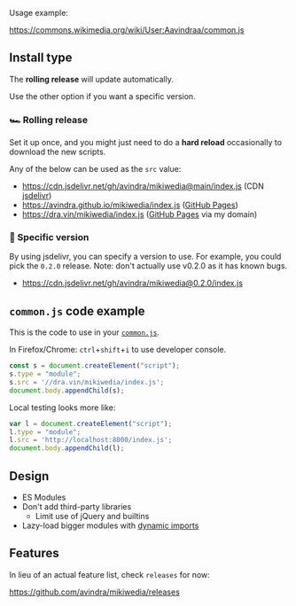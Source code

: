 Usage example:

https://commons.wikimedia.org/wiki/User:Aavindraa/common.js

## Install type

The **rolling release** will update automatically.

Use the other option if you want a specific version.

### 🏎️ Rolling release

Set it up once, and you might just need to do a **hard reload** occasionally to download the new scripts.

Any of the below can be used as the `src` value:

* https://cdn.jsdelivr.net/gh/avindra/mikiwedia@main/index.js (CDN [jsdelivr](https://en.wikipedia.org/wiki/JSDelivr))
* https://avindra.github.io/mikiwedia/index.js ([GitHub Pages](https://en.wikipedia.org/wiki/GitHub_Pages))
* https://dra.vin/mikiwedia/index.js ([GitHub Pages](https://en.wikipedia.org/wiki/GitHub_Pages) via my domain)

### 🔢 Specific version

By using jsdelivr, you can specify a version to use. For example, you could pick the `0.2.0` release. Note: don't actually use v0.2.0 as it has known bugs.

* https://cdn.jsdelivr.net/gh/avindra/mikiwedia@0.2.0/index.js

## `common.js` code example

This is the code to use in your [`common.js`](https://commons.wikipedia.org/wiki/Special:MyPage/common.js).

In Firefox/Chrome: `ctrl`+`shift`+`i` to use developer console.

```js
const s = document.createElement("script");
s.type = "module";
s.src = '//dra.vin/mikiwedia/index.js';
document.body.appendChild(s);
```

Local testing looks more like:

```js
var l = document.createElement("script");
l.type = "module";
l.src = 'http://localhost:8000/index.js';
document.body.appendChild(l);
```

## Design

* ES Modules
* Don't add third-party libraries
  * Limit use of jQuery and builtins
* Lazy-load bigger modules with [dynamic imports](https://developer.mozilla.org/en-US/docs/Web/JavaScript/Reference/Statements/import#dynamic_imports)

## Features

In lieu of an actual feature list, check `releases` for now:

https://github.com/avindra/mikiwedia/releases